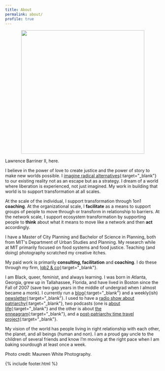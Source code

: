 ```yaml
---
title: About
permalink: about/
profile: true
---
```


<center><img src="../assets/images/headshot.jpeg" width="400"></center>


Lawrence Barriner II, here. 

I believe in the power of love to create justice and the power of story to make new worlds possible. I [imagine radical alternatives](https://unleashingalternativefutures.wordpress.com/){:target="_blank"} to our existing reality not as an escape but as a strategy. I dream of a world where liberation is experienced, not just imagined. My work in building that world is to support transformation at all scales. 

At the scale of the individual, I support transformation through 1on1 **coaching**. At the organizational scale, I **facilitate** as a means to support groups of people to move through or transform in relationship to barriers. At the network scale, I support ecosystem transformation by supporting people to **think** about what it means to move like a network and then **act** accordingly. 

I have a Master of City Planning and Bachelor of Science in Planning, both from MIT's Department of Urban Studies and Planning. My research while at MIT primarily focused on food systems and food justice. Teaching (and doing) photography scratched my creative itches. 

My paid work is primarily **consulting, facilitation** and **coaching**. I do these through my firm, [lqb2 & co](http://lqb2.co/){:target="_blank"}.

I am Black, queer, feminist, and always learning. I was born in Atlanta, Georgia, grew up in Tallahassee, Florida, and have lived in Boston since the Fall of 2007 (save two gap years in the middle of undergrad when I almost became a monk). I currently run a [blog](http://lqb2.co/blog/){:target="_blank"} and a weekly(ish) [newsletter](https://lqb2weekly.substack.com/){:target="_blank"}. I used to have a [radio show about patriarchy](https://postpatriarchalradio.tumblr.com/){:target="_blank"}, two podcasts (one is [about life](https://www.liferadiopodcast.com/){:target="_blank"} and the other is about [the enneagram](https://intersectionalenneagram.tumblr.com/){:target="_blank"}, and a [post-patriarchy time travel project](https://infinitegrowth.rocks/vision/post-patriarchy-futures/){:target="_blank"}. 

My vision of the world has people living in right relationship with each other, the planet, and all beings (human and non). I am a proud gay uncle to the children of several friends and know I’m moving at the right pace when I am baking sourdough at least once a week.




Photo credit: Maureen White Photography.

{% include footer.html %}